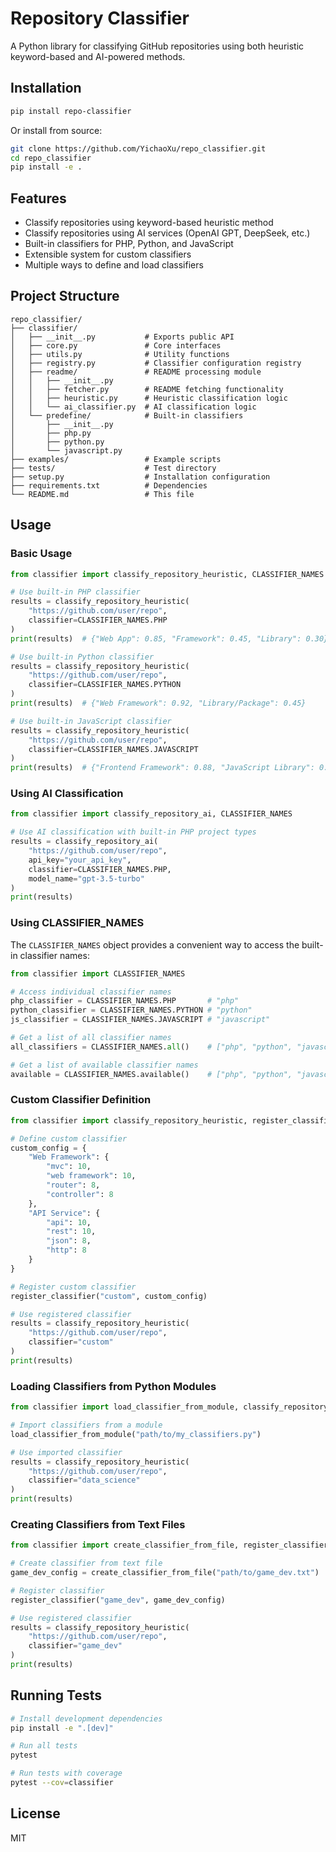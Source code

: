 # Repository Classifier

A Python library for classifying GitHub repositories using both heuristic keyword-based and AI-powered methods.

## Installation

```bash
pip install repo-classifier
```

Or install from source:

```bash
git clone https://github.com/YichaoXu/repo_classifier.git
cd repo_classifier
pip install -e .
```

## Features

- Classify repositories using keyword-based heuristic method
- Classify repositories using AI services (OpenAI GPT, DeepSeek, etc.)
- Built-in classifiers for PHP, Python, and JavaScript
- Extensible system for custom classifiers
- Multiple ways to define and load classifiers

## Project Structure

```
repo_classifier/
├── classifier/
│   ├── __init__.py           # Exports public API
│   ├── core.py               # Core interfaces
│   ├── utils.py              # Utility functions
│   ├── registry.py           # Classifier configuration registry
│   ├── readme/               # README processing module
│   │   ├── __init__.py
│   │   ├── fetcher.py        # README fetching functionality
│   │   ├── heuristic.py      # Heuristic classification logic
│   │   └── ai_classifier.py  # AI classification logic
│   └── predefine/            # Built-in classifiers
│       ├── __init__.py
│       ├── php.py
│       ├── python.py
│       └── javascript.py
├── examples/                 # Example scripts
├── tests/                    # Test directory
├── setup.py                  # Installation configuration
├── requirements.txt          # Dependencies
└── README.md                 # This file
```

## Usage

### Basic Usage

```python
from classifier import classify_repository_heuristic, CLASSIFIER_NAMES

# Use built-in PHP classifier
results = classify_repository_heuristic(
    "https://github.com/user/repo",
    classifier=CLASSIFIER_NAMES.PHP
)
print(results)  # {"Web App": 0.85, "Framework": 0.45, "Library": 0.30}

# Use built-in Python classifier
results = classify_repository_heuristic(
    "https://github.com/user/repo",
    classifier=CLASSIFIER_NAMES.PYTHON
)
print(results)  # {"Web Framework": 0.92, "Library/Package": 0.45}

# Use built-in JavaScript classifier
results = classify_repository_heuristic(
    "https://github.com/user/repo",
    classifier=CLASSIFIER_NAMES.JAVASCRIPT
)
print(results)  # {"Frontend Framework": 0.88, "JavaScript Library": 0.40}
```

### Using AI Classification

```python
from classifier import classify_repository_ai, CLASSIFIER_NAMES

# Use AI classification with built-in PHP project types
results = classify_repository_ai(
    "https://github.com/user/repo",
    api_key="your_api_key",
    classifier=CLASSIFIER_NAMES.PHP,
    model_name="gpt-3.5-turbo"
)
print(results)
```

### Using CLASSIFIER_NAMES

The `CLASSIFIER_NAMES` object provides a convenient way to access the built-in classifier names:

```python
from classifier import CLASSIFIER_NAMES

# Access individual classifier names
php_classifier = CLASSIFIER_NAMES.PHP       # "php"
python_classifier = CLASSIFIER_NAMES.PYTHON # "python"
js_classifier = CLASSIFIER_NAMES.JAVASCRIPT # "javascript"

# Get a list of all classifier names
all_classifiers = CLASSIFIER_NAMES.all()    # ["php", "python", "javascript"]

# Get a list of available classifier names
available = CLASSIFIER_NAMES.available()    # ["php", "python", "javascript"]
```

### Custom Classifier Definition

```python
from classifier import classify_repository_heuristic, register_classifier

# Define custom classifier
custom_config = {
    "Web Framework": {
        "mvc": 10,
        "web framework": 10,
        "router": 8,
        "controller": 8
    },
    "API Service": {
        "api": 10,
        "rest": 10,
        "json": 8,
        "http": 8
    }
}

# Register custom classifier
register_classifier("custom", custom_config)

# Use registered classifier
results = classify_repository_heuristic(
    "https://github.com/user/repo",
    classifier="custom"
)
print(results)
```

### Loading Classifiers from Python Modules

```python
from classifier import load_classifier_from_module, classify_repository_heuristic

# Import classifiers from a module
load_classifier_from_module("path/to/my_classifiers.py")

# Use imported classifier
results = classify_repository_heuristic(
    "https://github.com/user/repo",
    classifier="data_science"
)
print(results)
```

### Creating Classifiers from Text Files

```python
from classifier import create_classifier_from_file, register_classifier

# Create classifier from text file
game_dev_config = create_classifier_from_file("path/to/game_dev.txt")

# Register classifier
register_classifier("game_dev", game_dev_config)

# Use registered classifier
results = classify_repository_heuristic(
    "https://github.com/user/repo",
    classifier="game_dev"
)
print(results)
```

## Running Tests

```bash
# Install development dependencies
pip install -e ".[dev]"

# Run all tests
pytest

# Run tests with coverage
pytest --cov=classifier
```

## License

MIT
